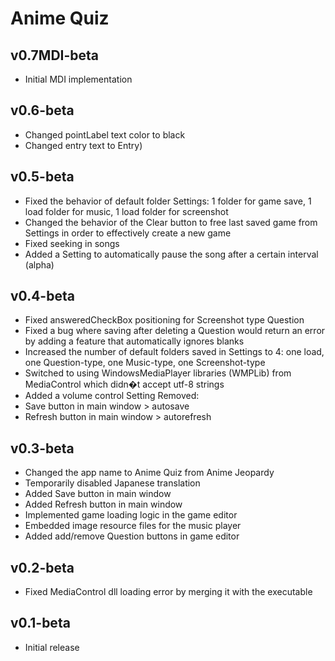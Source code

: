 Anime Quiz
==============
v0.7MDI-beta
--------------
- Initial MDI implementation

v0.6-beta
--------------
- Changed pointLabel text color to black
- Changed entry text to Entry)

v0.5-beta
--------------
- Fixed the behavior of default folder Settings: 1 folder for game save, 1 load folder for music, 1 load folder for screenshot
- Changed the behavior of the Clear button to free last saved game from Settings in order to effectively create a new game
- Fixed seeking in songs
- Added a Setting to automatically pause the song after a certain interval (alpha)

v0.4-beta
--------------
- Fixed answeredCheckBox positioning for Screenshot type Question
- Fixed a bug where saving after deleting a Question would return an error by adding a feature that automatically ignores blanks
- Increased the number of default folders saved in Settings to 4: one load, one Question-type, one Music-type, one Screenshot-type
- Switched to using WindowsMediaPlayer libraries (WMPLib) from MediaControl which didn�t accept utf-8 strings
- Added a volume control Setting
Removed:
- Save button in main window > autosave
- Refresh button in main window > autorefresh

v0.3-beta
--------------
- Changed the app name to Anime Quiz from Anime Jeopardy
- Temporarily disabled Japanese translation
- Added Save button in main window
- Added Refresh button in main window
- Implemented game loading logic in the game editor
- Embedded image resource files for the music player
- Added add/remove Question buttons in game editor

v0.2-beta
--------------
- Fixed MediaControl dll loading error by merging it with the executable

v0.1-beta
--------------
- Initial release
